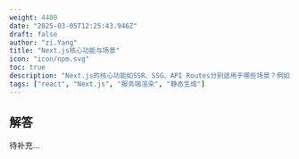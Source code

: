 ```yaml
---
weight: 4400
date: "2025-03-05T12:25:43.946Z"
draft: false
author: "zi.Yang"
title: "Next.js核心功能与场景"
icon: "icon/npm.svg"
toc: true
description: "Next.js的核心功能如SSR、SSG、API Routes分别适用于哪些场景？例如电商首页SEO优化选择SSR，文档站点使用SSG，如何通过`getServerSideProps`和`getStaticProps`配置？"
tags: ["react", "Next.js", "服务端渲染", "静态生成"]
---
```


## 解答

待补充...
